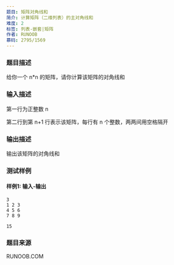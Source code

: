 ```yaml
---
题目: 矩阵对角线和
简介: 计算矩阵（二维列表）的主对角线和
难度: 2
标签: 列表-嵌套|矩阵
作者: RUNOOB
慕码: 2795/1569
---
```


### 题目描述

给你一个 n*n 的矩阵，请你计算该矩阵的对角线和

### 输入描述

第一行为正整数 n

第二行到第 n+1 行表示该矩阵，每行有 n 个整数，两两间用空格隔开

### 输出描述

输出该矩阵的对角线和

### 测试样例

#### 样例1: 输入-输出

```
3
1 2 3
4 5 6
7 8 9
```

```
15
```

### 题目来源

RUNOOB.COM